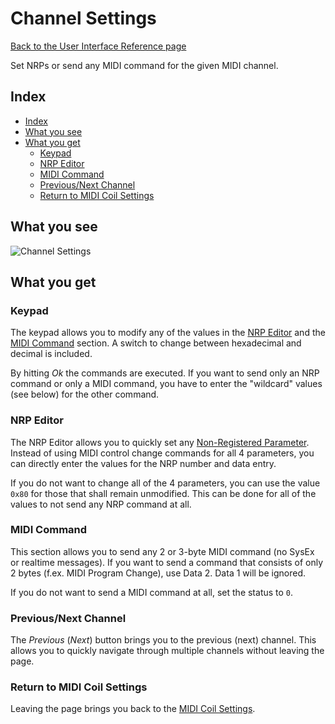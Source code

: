 # Channel Settings

[Back to the User Interface Reference page](README.md#readme)

Set NRPs or send any MIDI command for the given MIDI channel.

## Index
* [Index](#index)
* [What you see](#what-you-see)
* [What you get](#what-you-get)
	* [Keypad](#keypad)
	* [NRP Editor](#nrp-editor)
	* [MIDI Command](#midi-command)
	* [Previous/Next Channel](#previousnext-channel)
	* [Return to MIDI Coil Settings](#return-to-midi-coil-settings)

## What you see

![Channel Settings](/Documentation/Pictures/UI/Channel%20Settings.png)

## What you get

### Keypad

The keypad allows you to modify any of the values in the [NRP Editor](#nrp-editor) and the [MIDI Command](#midi-command) section. A switch to change between hexadecimal and decimal is included. 

By hitting *Ok* the commands are executed. If you want to send only an NRP command or only a MIDI command, you have to enter the "wildcard" values (see below) for the other command.

### NRP Editor

The NRP Editor allows you to quickly set any [Non-Registered Parameter](/Documentation/Wiki/Custom%20MIDI%20Commands.md#non-registered-parameters-nrp). Instead of using MIDI control change commands for all 4 parameters, you can directly enter the values for the NRP number and data entry. 

If you do not want to change all of the 4 parameters, you can use the value `0x80` for those that shall remain unmodified. This can be done for all of the values to not send any NRP command at all.

### MIDI Command

This section allows you to send any 2 or 3-byte MIDI command (no SysEx or realtime messages). If you want to send a command that consists of only 2 bytes (f.ex. MIDI Program Change), use Data 2. Data 1 will be ignored.

If you do not want to send a MIDI command at all, set the status to `0`.

### Previous/Next Channel

The *Previous* (*Next*) button brings you to the previous (next) channel. This allows you to quickly navigate through multiple channels without leaving the page.

### Return to MIDI Coil Settings

Leaving the page brings you back to the [MIDI Coil Settings](Coil%20Settings.md#readme).
